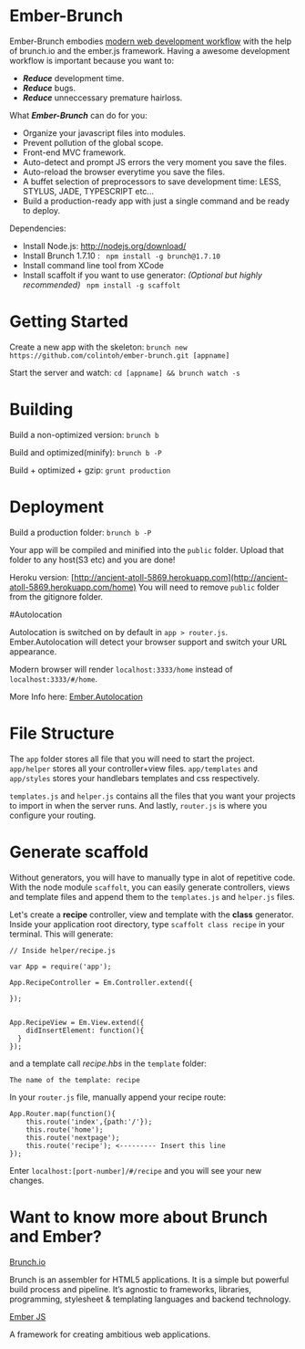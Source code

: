 Ember-Brunch
============

Ember-Brunch embodies [modern web development workflow](http://www.youtube.com/watch?v=vDbbz-BdyYc) with the help of brunch.io and the ember.js framework. Having a awesome development workflow is important because you want to:

- ***Reduce*** development time.
- ***Reduce*** bugs.
- ***Reduce*** unneccessary premature hairloss.

What ***Ember-Brunch*** can do for you:

- Organize your javascript files into modules.
- Prevent pollution of the global scope.
- Front-end MVC framework.
- Auto-detect and prompt JS errors the very moment you save the files.
- Auto-reload the browser everytime you save the files.
- A buffet selection of preprocessors to save development time: LESS, STYLUS, JADE, TYPESCRIPT etc...
- Build a production-ready app with just a single command and be ready to deploy.


Dependencies:

  - Install Node.js: http://nodejs.org/download/
  - Install Brunch 1.7.10 : ``` npm install -g brunch@1.7.10```
  - Install command line tool from XCode
  - Install scaffolt if you want to use generator: *(Optional but highly recommended)* ``` npm install -g scaffolt```

Getting Started
===========

Create a new app with the skeleton:
```brunch new https://github.com/colintoh/ember-brunch.git [appname] ```

Start the server and watch:
```cd [appname] && brunch watch -s```

Building
========
Build a non-optimized version:
```brunch b```

Build and optimized(minify):
```brunch b -P```

Build + optimized + gzip:
```grunt production```


Deployment
===========
Build a production folder:
```brunch b -P```

Your app will be compiled and minified into the  ```public``` folder. Upload that folder to any host(S3 etc) and you are done!

Heroku version: [http://ancient-atoll-5869.herokuapp.com](http://ancient-atoll-5869.herokuapp.com/home) You will need to remove ```public``` folder from the gitignore folder.

#Autolocation

Autolocation is switched on by default in ```app > router.js```. Ember.Autolocation will detect your browser support and switch your URL appearance.

Modern browser will render ```localhost:3333/home``` instead of ```localhost:3333/#/home```.

More Info here: [Ember.Autolocation](http://emberjs.com/api/classes/Ember.AutoLocation.html)


File Structure
==============

The ```app``` folder stores all file that you will need to start the project. ```app/helper``` stores all your controller+view files. ```app/templates``` and ```app/styles``` stores your handlebars templates and css respectively.

```templates.js``` and ```helper.js``` contains all the files that you want your projects to import in when the server runs. And lastly, ```router.js``` is where you configure your routing.

Generate scaffold
==================
Without generators, you will have to manually type in alot of repetitive code. With the node module ```scaffolt```, you can easily generate controllers, views and template files and append them to the ```templates.js``` and ```helper.js``` files.

Let's create a **recipe** controller, view and template with the **class** generator.
Inside your application root directory, type ```scaffolt class recipe``` in your terminal. This will generate:

    // Inside helper/recipe.js

    var App = require('app');

    App.RecipeController = Em.Controller.extend({

    });


    App.RecipeView = Em.View.extend({
        didInsertElement: function(){
      }
    });

and a template call *recipe.hbs* in the ```template``` folder:

    The name of the template: recipe

In your ```router.js``` file, manually append your recipe route:

    App.Router.map(function(){
        this.route('index',{path:'/'});
        this.route('home');
        this.route('nextpage');
        this.route('recipe'); <--------- Insert this line
    });

Enter ```localhost:[port-number]/#/recipe``` and you will see your new changes.


Want to know more about Brunch and Ember?
=================================

[Brunch.io](http://brunch.io/)

Brunch is an assembler for HTML5 applications. It is a simple but powerful build process and pipeline. It’s agnostic to frameworks, libraries, programming, stylesheet & templating languages and backend technology.

[Ember JS](http://emberjs.com/)

A framework for creating ambitious web applications.
